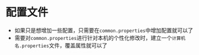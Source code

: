# 配置文件

* 如果只是想增加一些配置，只需要在`common.properties`中增加配置就可以了
* 需要对`common.properties`进行针对本机的个性化修改时，建立一个`计算机名.properties`文件，覆盖属性就可以了
